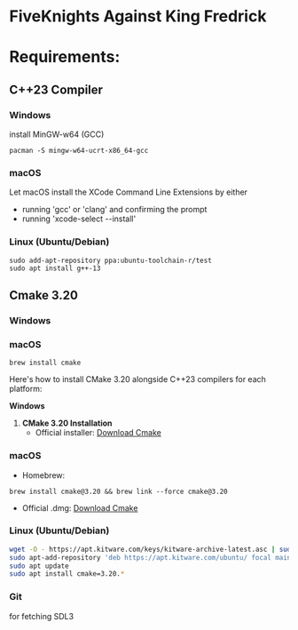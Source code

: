 # FiveKnights Against King Fredrick

# Requirements:

## C++23 Compiler

### Windows

install MinGW-w64 (GCC)
```
pacman -S mingw-w64-ucrt-x86_64-gcc
```

### macOS

Let macOS install the XCode Command Line Extensions by either
- running 'gcc' or 'clang' and confirming the prompt
- running 'xcode-select --install'

### Linux (Ubuntu/Debian)
```
sudo add-apt-repository ppa:ubuntu-toolchain-r/test
sudo apt install g++-13
```

## Cmake 3.20

### Windows

### macOS

```
brew install cmake
```



Here's how to install CMake 3.20 alongside C++23 compilers for each platform:

**Windows**
1. **CMake 3.20 Installation**
   - Official installer: [Download Cmake](https://cmake.org/download/)
   

### macOS
   - Homebrew: 
   ```
   brew install cmake@3.20 && brew link --force cmake@3.20
   ```
   - Official .dmg: [Download Cmake](https://cmake.org/files/v3.20/cmake-3.20.0-macos-universal.dmg)


### Linux (Ubuntu/Debian)

```bash
wget -O - https://apt.kitware.com/keys/kitware-archive-latest.asc | sudo apt-key add -
sudo apt-add-repository 'deb https://apt.kitware.com/ubuntu/ focal main'
sudo apt update
sudo apt install cmake=3.20.*
```

### Git

for fetching SDL3
